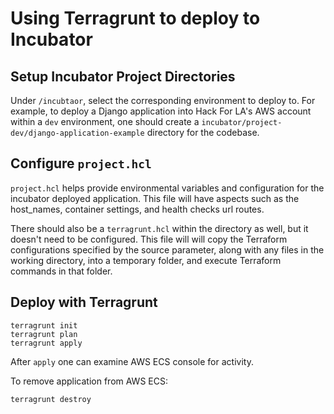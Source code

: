 # Using Terragrunt to deploy to Incubator

## Setup Incubator Project Directories

Under `/incubtaor`, select the corresponding environment to deploy to. For example, to deploy a Django application into Hack For LA's AWS account within a `dev` environment, one should create a
`incubator/project-dev/django-application-example` directory for the codebase. 

## Configure `project.hcl`

`project.hcl` helps provide environmental variables and configuration for the incubator deployed application. This file will have aspects such as the host_names, container settings, and health checks url routes. 

There should also be a `terragrunt.hcl` within the directory as well, but it doesn't need to be configured. This file will will copy the Terraform configurations specified by the source parameter, along with any files in the
working directory, into a temporary folder, and execute Terraform commands in that folder.

## Deploy with Terragrunt

```console
terragrunt init
terragrunt plan
terragrunt apply
```

After `apply` one can examine AWS ECS console for activity. 

To remove application from AWS ECS:
```console
terragrunt destroy
```

